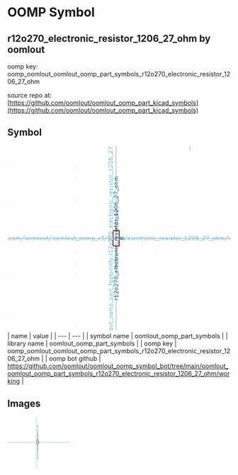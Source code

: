 # OOMP Symbol  
## r12o270_electronic_resistor_1206_27_ohm  by oomlout  
  
oomp key: oomp_oomlout_oomlout_oomp_part_symbols_r12o270_electronic_resistor_1206_27_ohm  
  
source repo at: [https://github.com/oomlout/oomlout_oomp_part_kicad_symbols](https://github.com/oomlout/oomlout_oomp_part_kicad_symbols)  
## Symbol  
  
[![working.png](working_600.png)](working.png)  
| name | value | 
| --- | --- | 
| symbol name | oomlout_oomp_part_symbols | 
| library name | oomlout_oomp_part_symbols | 
| oomp key | oomp_oomlout_oomlout_oomp_part_symbols_r12o270_electronic_resistor_1206_27_ohm | 
| oomp bot github | https://github.com/oomlout/oomlout_oomp_symbol_bot/tree/main/oomlout_oomlout_oomp_part_symbols_r12o270_electronic_resistor_1206_27_ohm/working | 
## Images  
  
[![working.png](working_140.png)](working.png)  
